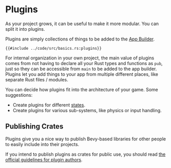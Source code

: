 # Plugins

As your project grows, it can be useful to make it more modular. You can split it into plugins.

Plugins are simply collections of things to be added to the [App Builder](./app-builder.md).

```rust,no_run,noplayground
{{#include ../code/src/basics.rs:plugins}}
```

For internal organization in your own project, the main value of plugins comes
from not having to declare all your Rust types and functions as `pub`, just so
they can be accessible from `main` to be added to the app builder. Plugins let
you add things to your app from multiple different places, like separate Rust
files / modules.

You can decide how plugins fit into the architecture of your game. Some suggestions:
 - Create plugins for different [states](./states.md).
 - Create plugins for various sub-systems, like physics or input handling.

## Publishing Crates

Plugins give you a nice way to publish Bevy-based libraries for other people to
easily include into their projects.

If you intend to publish plugins as crates for public use, you should read
[the official guidelines for plugin authors](https://github.com/bevyengine/bevy/blob/main/docs/plugins_guidelines.md).
